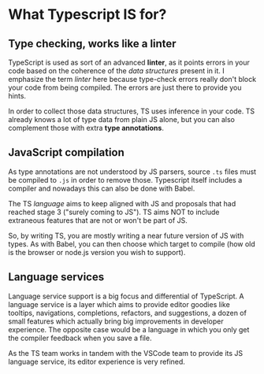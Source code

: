 # What Typescript IS for?

## Type checking, works like a linter

TypeScript is used as sort of an advanced **linter**, as it points errors in your code based on the coherence of the _data structures_ present in it. I emphasize the term _linter_ here because type-check errors really don't block your code from being compiled. The errors are just there to provide you hints.

In order to collect those data structures, TS uses inference in your code. TS already knows a lot of type data from plain JS alone, but you can also complement those with extra **type annotations**.

## JavaScript compilation

As type annotations are not understood by JS parsers, source `.ts` files must be compiled to `.js` in order to remove those. Typescript itself includes a compiler and nowadays this can also be done with Babel.

The TS _language_ aims to keep aligned with JS and proposals that had reached stage 3 ("surely coming to JS"). TS aims NOT to include extraneous features that are not or won't be part of JS.

So, by writing TS, you are mostly writing a near future version of JS with types. As with Babel, you can then choose which target to compile (how old is the browser or node.js version you wish to support).

## Language services

Language service support is a big focus and differential of TypeScript. A language service is a layer which aims to provide editor goodies like tooltips, navigations, completions, refactors, and suggestions, a dozen of small features which actually bring big improvements in developer experience. The opposite case would be a language in which you only get the compiler feedback when you save a file.

As the TS team works in tandem with the VSCode team to provide its JS language service, its editor experience is very refined.

